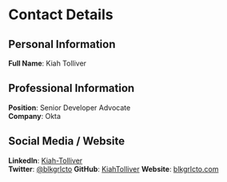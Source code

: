 # Contact Details

## Personal Information

**Full Name**: Kiah Tolliver  

## Professional Information

**Position**: Senior Developer Advocate  
**Company**: Okta

## Social Media / Website

**LinkedIn**: [Kiah-Tolliver](https://www.linkedin.com/in/kiah-tolliver/)  
**Twitter**: [@blkgrlcto](https://twitter.com/blkgrlcto)
**GitHub**: [KiahTolliver](https://github.com/KiahTolliver)
**Website**: [blkgrlcto.com](http://blkgrlcto.com/)
